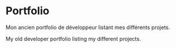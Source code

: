 # Portfolio

Mon ancien portfolio de développeur listant mes différents projets.


My old developer portfolio listing my different projects.
